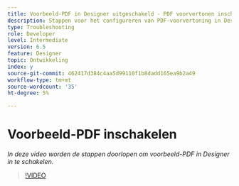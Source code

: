 ```yaml
---
title: Voorbeeld-PDF in Designer uitgeschakeld - PDF voorvertonen inschakelen
description: Stappen voor het configureren van PDF-voorvertoning in Designer
type: Troubleshooting
role: Developer
level: Intermediate
version: 6.5
feature: Designer
topic: Ontwikkeling
index: y
source-git-commit: 462417d384c4aa5d99110f1b8dadd165ea9b2a49
workflow-type: tm+mt
source-wordcount: '35'
ht-degree: 5%

---
```



# Voorbeeld-PDF inschakelen

*In deze video worden de stappen doorlopen om voorbeeld-PDF in Designer in te schakelen.*

>[!VIDEO](https://video.tv.adobe.com/v/335500?quality=9&learn=on)
